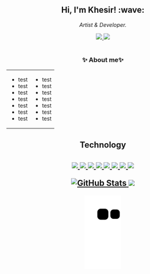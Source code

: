 <!--a -->
<h2 align = "center"> Hi, I'm Khesir! :wave: </h2>
<i> <p align="center">Artist & Developer.</p> </i>
<!--a -->

<div align = "center">
    <a href = "https://twitter.com/khesirr" target = "_blank">
            <img src="https://img.shields.io/badge/Twitter-1DA1F2?style=for-the-badge&logo=twitter&logoColor=white">
    </a>
    <a href = "https://www.instagram.com/khesir_/" target = "_blank">
            <img src="https://img.shields.io/badge/Instagram-E4405F?style=for-the-badge&logo=instagram&logoColor=white">
    </a>
</div>
<br/>
<h3 align="center"> ✨ About me✨ </h3>
<div>
<table align="center" width ="100%">
<!--about me -->
<tr>
<td valign = "top"> 

- test
- test
- test
- test
- test
- test
- test

</td>
<td valign = "top"> 

- test
- test
- test
- test
- test
- test
- test

</td>
</tr>
</table>
</div>

<!--Languages -->
<h2 align = "center">Technology<h2>
    <p align="center">
        <a href= "" ><img src = "	https://img.shields.io/badge/HTML5-E34F26?style=for-the-badge&logo=html5&logoColor=white" >
        <a href= "" ><img src = "https://img.shields.io/badge/CSS3-1572B6?style=for-the-badge&logo=css3&logoColor=white" >
        <a href= "" ><img src = "https://img.shields.io/badge/JavaScript-F7DF1E?style=for-the-badge&logo=javascript&logoColor=black" >
        <a href= "" ><img src = "https://img.shields.io/badge/PHP-777BB4?style=for-the-badge&logo=php&logoColor=white" >
        <a href= "" ><img src = "https://img.shields.io/badge/C%2B%2B-00599C?style=for-the-badge&logo=c%2B%2B&logoColor=white" >
        <a href= "" ><img src = "	https://img.shields.io/badge/C%23-239120?style=for-the-badge&logo=c-sharp&logoColor=white" >
        <a href= "" ><img src = "https://img.shields.io/badge/Python-3776AB?style=for-the-badge&logo=python&logoColor=white" >
         <a href= "" ><img src = "https://img.shields.io/badge/Java-ED8B00?style=for-the-badge&logo=java&logoColor=white">
    </p>
<!--Github Stats-->
<p align="center">
  
  <img with="400px" src="https://github-readme-stats.vercel.app/api?username=khesir&theme=chartreuse-dark&show_icons=true" alt="GitHub Stats"/>
  
  <img width="400px" src="https://github-readme-streak-stats.herokuapp.com?user=khesir&theme=material-palenight&hide_border=true&fire=C77800&ring=7C2AE8&background=1F222E" />
  
</p>
<!--Github Snek-->
<div align="center"> <img src="https://raw.githubusercontent.com/muhiqsimui/muhiqsimui/output/github-contribution-grid-snake.svg" /></div>